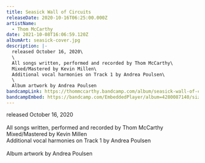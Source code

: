 ```yaml
---
title: Seasick Wall of Circuits
releaseDate: 2020-10-16T06:25:00.000Z
artistName:
  - Thom McCarthy
date: 2021-10-08T16:06:59.120Z
albumArt: seasick-cover.jpg
description: |-
  released October 16, 2020\
  \
  All songs written, performed and recorded by Thom McCarthy\
  Mixed/Mastered by Kevin Millen\
  Additional vocal harmonies on Track 1 by Andrea Poulsen\
  \
  Album artwork by Andrea Poulsen
bandcampLink: https://thommccarthy.bandcamp.com/album/seasick-wall-of-circuits
bandcampEmbed: https://bandcamp.com/EmbeddedPlayer/album=4280087140/size=large/bgcol=ffffff/linkcol=0687f5/tracklist=false/transparent=true/
---
```

released October 16, 2020\
\
All songs written, performed and recorded by Thom McCarthy\
Mixed/Mastered by Kevin Millen\
Additional vocal harmonies on Track 1 by Andrea Poulsen\
\
Album artwork by Andrea Poulsen